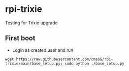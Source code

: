 # rpi-trixie
Testing for Trixie upgrade
## First boot
- Login as created user and run 
```
wget https://raw.githubusercontent.com/cms66/rpi-trixie/main/base_setup.py; sudo python ./base_setup.py
```
